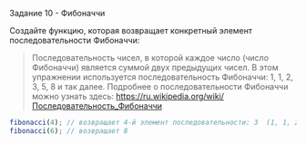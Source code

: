 Задание 10 - Фибоначчи

Создайте функцию, которая возвращает конкретный элемент последовательности Фибоначчи:

> Последовательность чисел, в которой каждое число (число Фибоначчи) является суммой двух предыдущих чисел.
> В этом упражнении используется последовательность Фибоначчи: 1, 1, 2, 3, 5, 8 и так далее.
> Подробнее о последовательности Фибоначчи можно узнать здесь: https://ru.wikipedia.org/wiki/Последовательность_Фибоначчи

```javascript
fibonacci(4); // возвращает 4-й элемент последовательности: 3  (1, 1, 2, 3)
fibonacci(6); // возвращает 8
```